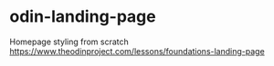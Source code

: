 # odin-landing-page
Homepage styling from scratch
https://www.theodinproject.com/lessons/foundations-landing-page